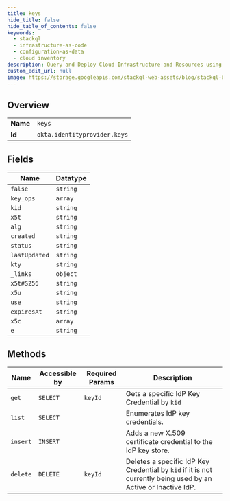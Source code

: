 ```yaml
---
title: keys
hide_title: false
hide_table_of_contents: false
keywords:
  - stackql
  - infrastructure-as-code
  - configuration-as-data
  - cloud inventory
description: Query and Deploy Cloud Infrastructure and Resources using SQL
custom_edit_url: null
image: https://storage.googleapis.com/stackql-web-assets/blog/stackql-blog-post-featured-image.png
---
```

  
    

## Overview
<table><tbody>
<tr><td><b>Name</b></td><td><code>keys</code></td></tr>
<tr><td><b>Id</b></td><td><code>okta.identityprovider.keys</code></td></tr>
</tbody></table>

## Fields
| Name | Datatype |
| ---- | -------- |
| `false` | `string` |
| `key_ops` | `array` |
| `kid` | `string` |
| `x5t` | `string` |
| `alg` | `string` |
| `created` | `string` |
| `status` | `string` |
| `lastUpdated` | `string` |
| `kty` | `string` |
| `_links` | `object` |
| `x5t#S256` | `string` |
| `x5u` | `string` |
| `use` | `string` |
| `expiresAt` | `string` |
| `x5c` | `array` |
| `e` | `string` |
## Methods
| Name | Accessible by | Required Params | Description |
| ---- | ------------- | --------------- | ----------- |
| `get` | `SELECT` | `keyId` | Gets a specific IdP Key Credential by `kid` |
| `list` | `SELECT` |  | Enumerates IdP key credentials. |
| `insert` | `INSERT` |  | Adds a new X.509 certificate credential to the IdP key store. |
| `delete` | `DELETE` | `keyId` | Deletes a specific IdP Key Credential by `kid` if it is not currently being used by an Active or Inactive IdP. |
